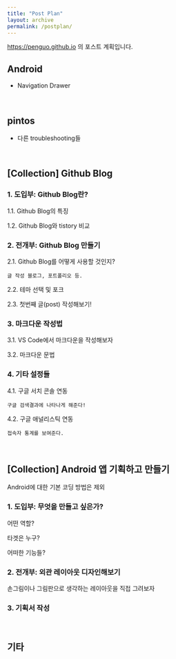 ```yaml
---
title: "Post Plan"
layout: archive
permalink: /postplan/
---
```

<https://penguo.github.io> 의 포스트 계획입니다.

## Android

- Navigation Drawer

&nbsp;

## pintos

- 다른 troubleshooting들

&nbsp;

## [Collection] Github Blog

### 1. 도입부: Github Blog란?

1.1. Github Blog의 특징

1.2. Github Blog와 tistory 비교

### 2. 전개부: Github Blog 만들기

2.1. Github Blog를 어떻게 사용할 것인지?

    글 작성 블로그, 포트폴리오 등.

2.2. 테마 선택 및 포크

2.3. 첫번째 글(post) 작성해보기!

### 3. 마크다운 작성법

3.1. VS Code에서 마크다운을 작성해보자

3.2. 마크다운 문법

### 4. 기타 설정들

4.1. 구글 서치 콘솔 연동

    구글 검색결과에 나타나게 해준다!

4.2. 구글 애널리스틱 연동

    접속자 통계를 보여준다.

&nbsp;

## [Collection] Android 앱 기획하고 만들기

Android에 대한 기본 코딩 방법은 제외

### 1. 도입부: 무엇을 만들고 싶은가?

어떤 역할?

타겟은 누구?

어떠한 기능들?

### 2. 전개부: 외관 레이아웃 디자인해보기

손그림이나 그림판으로 생각하는 레이아웃을 직접 그려보자

### 3. 기획서 작성

&nbsp;

## 기타
